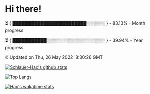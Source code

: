 # Hi there!

⏳ { ████████████████████████░░░░░░ } - 83.13% - Month progress

⏳ { ███████████░░░░░░░░░░░░░░░░░░░ } - 39.94% - Year progress

⏰ Updated on Thu, 26 May 2022 18:30:26 GMT


[![Schlauer-Hax's github stats](https://github-readme-stats.vercel.app/api?username=Schlauer-Hax&show_icons=true&theme=dark&count_private=true)](https://github.com/Schlauer-Hax)


[![Top Langs](https://github-readme-stats.vercel.app/api/top-langs/?username=Schlauer-Hax&layout=compact&theme=dark)](https://github.com/Schlauer-Hax?tab=repositories)


[![Hax's wakatime stats](https://github-readme-stats.vercel.app/api/wakatime?username=Hax&theme=dark)](https://wakatime.com/@Hax)

